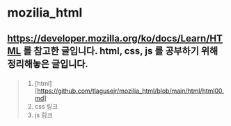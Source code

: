 # mozilia_html

## https://developer.mozilla.org/ko/docs/Learn/HTML 를 참고한 글입니다. html, css, js 를 공부하기 위해 정리해놓은 글입니다. 

### 
> 1. [html] [https://github.com/tlagusejr/mozilia_html/blob/main/html/html00.md]
> 2. css 링크
> 3. js 링크

